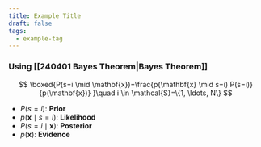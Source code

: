 ```yaml
---
title: Example Title
draft: false
tags:
  - example-tag
---
```

### Using [[240401 Bayes Theorem|Bayes Theorem]]
$$
\boxed{P(s=i \mid \mathbf{x})=\frac{p(\mathbf{x} \mid s=i) P(s=i)}{p(\mathbf{x})} }\quad i \in \mathcal{S}=\{1, \ldots, N\}
$$
- $P(s=i)$: **Prior**
- $p(\mathbf{x} \mid s=i)$: **Likelihood**
- $P(s=i \mid \mathbf{x})$: **Posterior** 
- $p(\mathbf{x})$: **Evidence**

